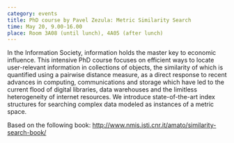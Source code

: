 ```yaml
---
category: events
title: PhD course by Pavel Zezula: Metric Similarity Search
time: May 20, 9.00-16.00
place: Room 3A08 (until lunch), 4A05 (after lunch)
---
```


In the Information Society, information holds the master key to economic influence. This intensive PhD course focuses on efficient ways to locate user-relevant information in collections of objects, the similarity of which is quantified using a pairwise distance measure, as a direct response to recent advances in computing, communications and storage which have led to the current flood of digital libraries, data warehouses and the limitless heterogeneity of internet resources. We introduce state-of-the-art index structures for searching complex data modeled as instances of a metric space.
 
Based on the following book: http://www.nmis.isti.cnr.it/amato/similarity-search-book/
